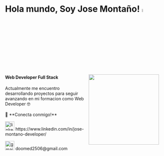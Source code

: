<h1>Hola mundo, Soy Jose Montaño! <img src="https://media.giphy.com/media/hvRJCLFzcasrR4ia7z/giphy.gif" width="5%"></h1>
<img align='right' src="https://media.giphy.com/media/bGgsc5mWoryfgKBx1u/giphy.gif" width="230" />
<h4>Web Developer Full Stack</h4>

<p>
  Actualmente me encuentro desarrollando proyectos para seguir avanzando en mi formacion como Web Developer 🤓</br></br> 
  🔗 **Conecta conmigo!**
</p>
<p><img src='https://upload.wikimedia.org/wikipedia/commons/thumb/8/81/LinkedIn_icon.svg/2048px-LinkedIn_icon.svg.png' alt='linkedin' height='30' width='30' /> https://www.linkedin.com/in/jose-montano-developer/</p>
<p><img src='https://www.svgrepo.com/show/303161/gmail-icon-logo.svg' alt='gmail' height='30' width='30' /> doomed2506@gmail.com</p>
